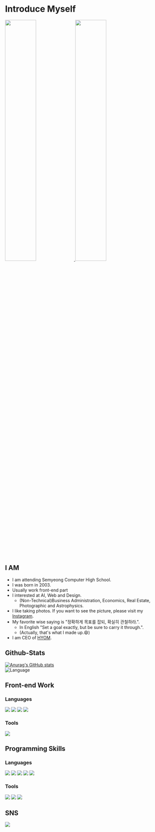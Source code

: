 # Introduce Myself
<div style="margin : 0 auto;">
  <a href="https://www.instagram.com/rkdals916/">  
    <img src="https://scontent-ssn1-1.cdninstagram.com/v/t51.2885-15/sh0.08/e35/s640x640/179905840_309757300518446_5469109847997469314_n.jpg?tp=1&_nc_ht=scontent-ssn1-1.cdninstagram.com&_nc_cat=102&_nc_ohc=1ecOXwMggwcAX_wOjTb&edm=AP_V10EBAAAA&ccb=7-4&oh=033819d4c72b4e0993a3f649fb4d450d&oe=60BB6C06&_nc_sid=4f375e" width="45%">
  </a>
  <a href="https://www.instagram.com/rkdals916/">
    <img src="https://scontent-ssn1-1.cdninstagram.com/v/t51.2885-15/sh0.08/e35/s640x640/181946935_495031638353273_8632819811739281133_n.jpg?tp=1&_nc_ht=scontent-ssn1-1.cdninstagram.com&_nc_cat=105&_nc_ohc=S12EgunhXoAAX-PkHUM&edm=AP_V10EBAAAA&ccb=7-4&oh=a88092db32a96b8d63dac57a73e59e74&oe=60BD5633&_nc_sid=4f375e" width="45%">
  </a>
</div>


## I AM
 - I am attending Semyeong Computer High School.
 - I was born in 2003.
 - Usually work front-end part
 - I interested at AI, Web and Design.
   - (Non-Technical)Business Administration, Economics, Real Estate, Photographic and Astrophysics.
 - I like taking photos. If you want to see the picture, please visit my <a href="https://www.instagram.com/rkdals916/">Instagram</a>.
 - My favorite wise saying is "정확하게 목표를 잡되, 확실히 관철하라.". 
    - In English "Set a goal exactly, but be sure to carry it through.".
    - (Actually, that's what I made up.😄)
 - I am CEO of <a href="https://github.com/ampcompany">HYOM</a>.

## Github-Stats
[![Anurag's GitHub stats](https://github-readme-stats.vercel.app/api?username=kmbm0916-biz&hide=contribs,prs&show_icons=true&theme=radical)](https://github.com/kmbm0916-biz/github-readme-stats)
<br>
![Language](https://github-readme-stats.vercel.app/api/top-langs/?username=kmbm0916-biz&theme=radical&layout=compact&hide=&count_private=true&show_icons=true)

## Front-end Work
### Languages
<span><img src="https://img.shields.io/badge/HTML5-E34F26?logo=HTML5&logoColor=white"></span>
<span><img src="https://img.shields.io/badge/CSS3-1572B6?logo=CSS3&logoColor=white"></span>
<span><img src="https://img.shields.io/badge/JavaScript-F7DF1E?logo=JavaScript&logoColor=black"></span>
<span><img src="https://img.shields.io/badge/React-61DAFB?logo=React&logoColor=black"></span>
### Tools
<span><img src="https://img.shields.io/badge/WebStorm-000000?logo=WebStorm&logoColor=white"></span>

## Programming Skills
### Languages
<span><img src="https://img.shields.io/badge/Python-3776AB?logo=Python&logoColor=white"></span>
<span><img src="https://img.shields.io/badge/C-A8B9CC?logo=C&logoColor=white"></span>
<span><img src="https://img.shields.io/badge/Java-007396?logo=Java&logoColor=white"></span>
<span><img src="https://img.shields.io/badge/MariaDB-003545?logo=MariaDB&logoColor=white"></span>
<span><img src="https://img.shields.io/badge/R-276DC3?logo=R&logoColor=white"></span>

### Tools
<span><img src="https://img.shields.io/badge/Jupyter-F37626?logo=Jupyter&logoColor=white"></span>
<span><img src="https://img.shields.io/badge/PyCharm-000000?logo=PyCharm&logoColor=white"></span>
<span><img src="https://img.shields.io/badge/RStudio-75AADB?logo=RStudio&logoColor=white"></span>

## SNS
<span>
  <a href="https://www.instagram.com/rkdals916/">
    <img src="https://img.shields.io/badge/rkdals916-E4405F?logo=Instagram&logoColor=white">
  </a>
</span>



<!--
**kmbm0916-biz/kmbm0916-biz** is a ✨ _special_ ✨ repository because its `README.md` (this file) appears on your GitHub profile.

Here are some ideas to get you started:

- 🔭 I’m currently working on ...
- 🌱 I’m currently learning ...
- 👯 I’m looking to collaborate on ...
- 🤔 I’m looking for help with ...
- 💬 Ask me about ...
- 📫 How to reach me: ...
- 😄 Pronouns: ...
- ⚡ Fun fact: ...
-->
